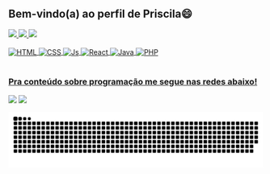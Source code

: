 ## Bem-vindo(a) ao perfil de Priscila😄

<div>
  <a href="https://github.com/priscila199">
  <img height="180em" src="https://github-readme-stats.vercel.app/api?username=priscila199&show_icons=true&theme=material-palenight&include_all_commits=true&count_private=true"/>
  <img height="180em" src="https://github-readme-stats.vercel.app/api/top-langs/?username=priscila199&layout=compact&langs_count=6&theme=material-palenight"/>
  <img src="https://github-readme-stats.vercel.app/api/wakatime?username=@priscila199&layout=compact&theme=material-palenight"/>
</div>
<div style="display: inline_block"><br>
  <img align="center" alt="HTML" height="30" width="40" src="https://cdn.jsdelivr.net/gh/devicons/devicon/icons/html5/html5-original-wordmark.svg">
  <img align="center" alt="CSS" height="30" width="40" src="https://cdn.jsdelivr.net/gh/devicons/devicon/icons/css3/css3-original-wordmark.svg">
  <img align="center" alt="Js" height="30" width="40" src="https://cdn.jsdelivr.net/gh/devicons/devicon/icons/javascript/javascript-original.svg">
  <img align="center" alt="React" height="30" width="40" src="https://cdn.jsdelivr.net/gh/devicons/devicon/icons/react/react-original-wordmark.svg">
  <img align="center" alt="Java" height="30" width="40" src="https://cdn.jsdelivr.net/gh/devicons/devicon/icons/java/java-original-wordmark.svg">
  <img align="center" alt="PHP" height="30" width="40" src="https://cdn.jsdelivr.net/gh/devicons/devicon/icons/php/php-original.svg">
</div>
 
 <br>
 
  ### Pra conteúdo sobre programação me segue nas redes abaixo!
 
<div> 
  <a href="https://www.linkedin.com/in/priscila016127238/" target="_blank"><img src="https://img.shields.io/badge/LinkedIn-232C52?style=for-the-badge&logo=linkedin&logoColor=white" target="_blank"></a> 
  <a href = "mailto:primvjc@hotmail.com"><img src="https://img.shields.io/badge/Outlook-0078D4?style=for-the-badge&logo=microsoft-outlook&logoColor=white" target="_blank"></a>
 
  ![Snake animation](https://github.com/priscila199/priscila199/blob/output/github-contribution-grid-snake.svg)

</div>
